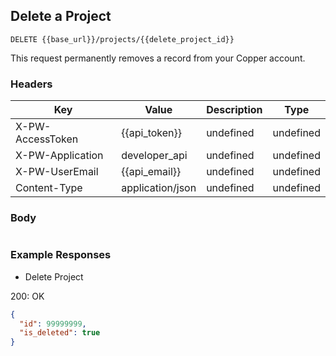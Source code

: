 ## Delete a Project

```DELETE {{base_url}}/projects/{{delete_project_id}}```

This request permanently removes a record from your Copper account.

### Headers

Key | Value | Description | Type
--- | --- | --- | ---
X-PW-AccessToken | {{api_token}} | undefined | undefined
X-PW-Application | developer_api | undefined | undefined
X-PW-UserEmail | {{api_email}} | undefined | undefined
Content-Type | application/json | undefined | undefined
### Body

```

```
### Example Responses

- Delete Project

200: OK
```json
{
  "id": 99999999,
  "is_deleted": true
}
```